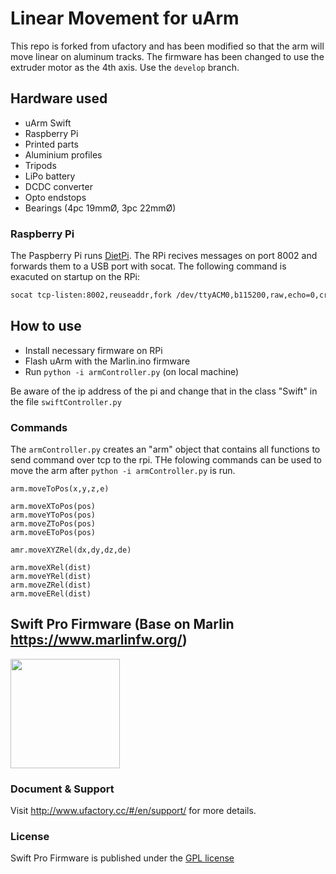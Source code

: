 # Linear Movement for uArm
This repo is forked from ufactory and has been modified so that the arm will move linear on aluminum tracks. The firmware has been changed to use the extruder motor as the 4th axis. Use the ```develop``` branch.

## Hardware used

* uArm Swift
* Raspberry Pi 
* Printed parts
* Aluminium profiles
* Tripods
* LiPo battery
* DCDC converter
* Opto endstops
* Bearings (4pc 19mmØ, 3pc 22mmØ)

### Raspberry Pi
The Paspberry Pi runs [DietPi](https://dietpi.com). The RPi recives messages on port 8002 and forwards them to a USB port with socat. The following command is exacuted on startup on the RPi:

```bash
socat tcp-listen:8002,reuseaddr,fork /dev/ttyACM0,b115200,raw,echo=0,crnl
```

## How to use
* Install necessary firmware on RPi 
* Flash uArm with the Marlin.ino firmware
* Run ```python -i armController.py``` (on local machine)

Be aware of the ip address of the pi and change that in the class "Swift" in the file ```swiftController.py```

### Commands
The ```armController.py``` creates an "arm" object that contains all functions to send command over tcp to the rpi. THe folowing commands can be used to move the arm after ```python -i armController.py``` is run.
```
arm.moveToPos(x,y,z,e)

arm.moveXToPos(pos)
arm.moveYToPos(pos)
arm.moveZToPos(pos)
arm.moveEToPos(pos)

amr.moveXYZRel(dx,dy,dz,de)

arm.moveXRel(dist)
arm.moveYRel(dist)
arm.moveZRel(dist)
arm.moveERel(dist)
```

## Swift Pro Firmware (Base on Marlin https://www.marlinfw.org/)

<img align="top" width=175 src="buildroot/share/pixmaps/logo/SwiftPro.png" />

### Document & Support

Visit http://www.ufactory.cc/#/en/support/ for more details.

### License

Swift Pro Firmware is published under the [GPL license](/LICENSE) 
